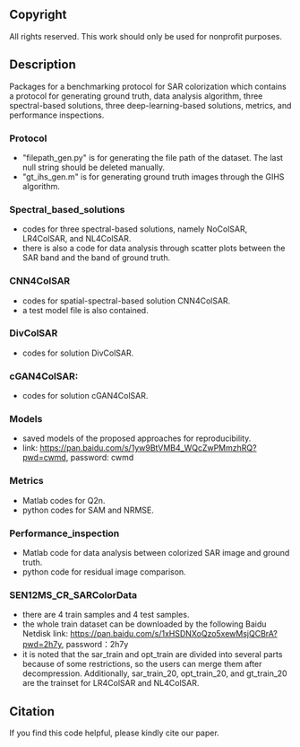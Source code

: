 ## Copyright
All rights reserved. This work should only be used for nonprofit purposes.

## Description
Packages for a benchmarking protocol for SAR colorization which contains a protocol for generating ground truth, data analysis algorithm, three spectral-based solutions, three deep-learning-based solutions, metrics, and performance inspections.

### Protocol
* "filepath_gen.py" is for generating the file path of the dataset. The last null string should be deleted manually.
* "gt_ihs_gen.m" is for generating ground truth images through the GIHS algorithm.

### Spectral_based_solutions
* codes for three spectral-based solutions, namely NoColSAR, LR4ColSAR, and NL4ColSAR.
* there is also a code for data analysis through scatter plots between the SAR band and the band of ground truth.

### CNN4ColSAR
* codes for spatial-spectral-based solution CNN4ColSAR.
* a test model file is also contained.

### DivColSAR
* codes for solution DivColSAR.

### cGAN4ColSAR:
* codes for solution cGAN4ColSAR.

### Models
* saved models of the proposed approaches for reproducibility.
* link: https://pan.baidu.com/s/1yw9BtVMB4_WQcZwPMmzhRQ?pwd=cwmd, password: cwmd

### Metrics
* Matlab codes for Q2n.
* python codes for SAM and NRMSE.

### Performance_inspection
* Matlab code for data analysis between colorized SAR image and ground truth.
* python code for residual image comparison.

### SEN12MS_CR_SARColorData
* there are 4 train samples and 4 test samples.
* the whole train dataset can be downloaded by the following Baidu Netdisk link: https://pan.baidu.com/s/1xHSDNXoQzo5xewMsjQCBrA?pwd=2h7y, password：2h7y
* it is noted that the sar_train and opt_train are divided into several parts because of some restrictions, so the users can merge them after decompression. Additionally, sar_train_20, opt_train_20, and gt_train_20 are the trainset for LR4ColSAR and NL4ColSAR.

## Citation
If you find this code helpful, please kindly cite our paper.
